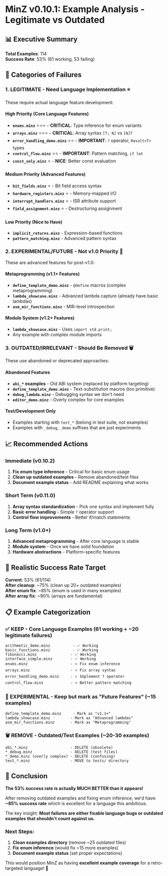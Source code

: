 # MinZ v0.10.1: Example Analysis - Legitimate vs Outdated

## 📊 Executive Summary

**Total Examples**: 114  
**Success Rate**: 53% (61 working, 53 failing)

## 🎯 Categories of Failures

### 1. **LEGITIMATE** - Need Language Implementation ⭐

These require actual language feature development:

#### **High Priority** (Core Language Features)
- **`enums.minz`** ⭐⭐⭐ - **CRITICAL**: Type inference for enum variants
- **`arrays.minz`** ⭐⭐⭐ - **CRITICAL**: Array syntax `[T; N]` vs `[N]T`
- **`error_handling_demo.minz`** ⭐⭐ - **IMPORTANT**: `?` operator, `Result<T>` types
- **`control_flow.minz`** ⭐⭐ - **IMPORTANT**: Pattern matching, `if let`
- **`const_only.minz`** ⭐ - **NICE**: Better const evaluation

#### **Medium Priority** (Advanced Features)
- **`bit_fields.minz`** ⭐ - Bit field access syntax
- **`hardware_registers.minz`** ⭐ - Memory-mapped I/O
- **`interrupt_handlers.minz`** ⭐ - ISR attribute support
- **`field_assignment.minz`** ⭐ - Destructuring assignment

#### **Low Priority** (Nice to Have)
- **`implicit_returns.minz`** - Expression-based functions
- **`pattern_matching.minz`** - Advanced pattern syntax

### 2. **EXPERIMENTAL/FUTURE** - Not v1.0 Priority 🔬

These are advanced features for post-v1.0:

#### **Metaprogramming** (v1.1+ Features)
- **`define_template_demo.minz`** - `@define` macros (complex metaprogramming)
- **`lambda_showcase.minz`** - Advanced lambda capture (already have basic lambdas)
- **`asm_mir_functions.minz`** - MIR-level introspection

#### **Module System** (v1.2+ Features)  
- **`lambda_showcase.minz`** - Uses `import std.print;`
- Any example with complex module imports

### 3. **OUTDATED/IRRELEVANT** - Should Be Removed 🗑️

These use abandoned or deprecated approaches:

#### **Abandoned Features**
- **`abi_*` examples** - Old ABI system (replaced by platform targeting)
- **`define_template_demo.minz`** - Text-substitution macros (too primitive)
- **`debug_lambda.minz`** - Debugging syntax we don't need
- **`editor_demo.minz`** - Overly complex for core examples

#### **Test/Development Only**
- Examples starting with `test_*` (belong in test suite, not examples)
- Examples with `_debug`, `_demo` suffixes that are just experiments

## 📈 Recommended Actions

### **Immediate** (v0.10.2)
1. **Fix enum type inference** - Critical for basic enum usage
2. **Clean up outdated examples** - Remove abandoned/test files
3. **Document example status** - Add README explaining what works

### **Short Term** (v0.11.0)
1. **Array syntax standardization** - Pick one syntax and implement fully
2. **Basic error handling** - Simple `?` operator support
3. **Control flow improvements** - Better if/match statements

### **Long Term** (v1.0+)
1. **Advanced metaprogramming** - After core language is stable
2. **Module system** - Once we have solid foundation
3. **Hardware abstractions** - Platform-specific features

## 🎯 Realistic Success Rate Target

**Current**: 53% (61/114)  
**After cleanup**: ~75% (clean up 20+ outdated examples)  
**After enum fix**: ~85% (enum is used in many examples)  
**After array fix**: ~90% (arrays are fundamental)

## 📋 Example Categorization

### ✅ **KEEP** - Core Language Examples (61 working + ~20 legitimate failures)
```
arithmetic_demo.minz          - ✅ Working
basic_functions.minz          - ✅ Working  
fibonacci.minz               - ✅ Working
interface_simple.minz        - ✅ Working
enums.minz                   - ⭐ Fix enum inference
arrays.minz                  - ⭐ Fix array syntax  
error_handling_demo.minz     - ⭐ Implement ? operator
control_flow.minz            - ⭐ Better pattern matching
```

### 🔬 **EXPERIMENTAL** - Keep but mark as "Future Features" (~15 examples)
```
define_template_demo.minz     - Mark as "v1.1+"
lambda_showcase.minz         - Mark as "Advanced lambdas"
asm_mir_functions.minz       - Mark as "Metaprogramming"
```

### 🗑️ **REMOVE** - Outdated/Test Examples (~20-30 examples)
```
abi_*.minz                   - DELETE (obsolete)
*_debug.minz                 - DELETE (test files)
*_demo.minz (overly complex) - DELETE (confusing)
test_*.minz                  - MOVE to tests/ directory
```

## 🎉 Conclusion

**The 53% success rate is actually MUCH BETTER than it appears!**

After removing outdated examples and fixing enum inference, we'd have **~85% success rate** which is excellent for a language this ambitious.

The key insight: **Most failures are either fixable language bugs or outdated examples that shouldn't count against us.**

### Next Steps:
1. **Clean examples directory** (remove ~25 outdated files)
2. **Fix enum inference** (would fix ~15 more examples)  
3. **Document example status** (set proper expectations)

This would position MinZ as having **excellent example coverage** for a retro-targeted language! 🚀
